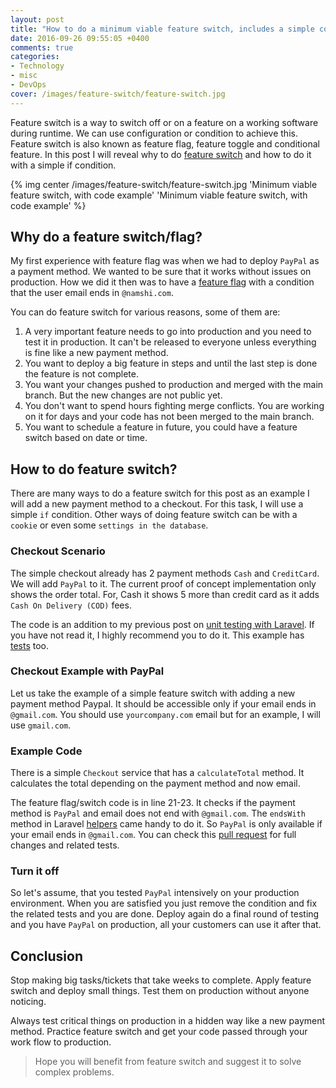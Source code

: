 ```yaml
---
layout: post
title: "How to do a minimum viable feature switch, includes a simple code example"
date: 2016-09-26 09:55:05 +0400
comments: true
categories:
- Technology
- misc
- DevOps
cover: /images/feature-switch/feature-switch.jpg
---
```


Feature switch is a way to switch off or on a feature on a working software during runtime. We can use configuration or condition to achieve this. Feature switch is also known as feature flag, feature toggle and conditional feature. In this post I will reveal why to do [feature switch](https://en.wikipedia.org/wiki/Feature_toggle) and how to do it with a simple if condition.

{% img center /images/feature-switch/feature-switch.jpg 'Minimum viable feature switch, with code example' 'Minimum viable feature switch, with code example' %}

<!-- more -->

## Why do a feature switch/flag?

My first experience with feature flag was when we had to deploy `PayPal` as a payment method. We wanted to be sure that it works without issues on production. How we did it then was to have a [feature flag](https://launchdarkly.com/featureflags.html) with a condition that the user email ends in `@namshi.com`.

You can do feature switch for various reasons, some of them are:

1. A very important feature needs to go into production and you need to test it in production. It can't be released to everyone unless everything is fine like a new payment method.
1. You want to deploy a big feature in steps and until the last step is done the feature is not complete.
1. You want your changes pushed to production and merged with the main branch. But the new changes are not public yet.
1. You don't want to spend hours fighting merge conflicts. You are working on it for days and your code has not been merged to the main branch.
1. You want to schedule a feature in future, you could have a feature switch based on date or time.

## How to do feature switch?

There are many ways to do a feature switch for this post as an example I will add a new payment method to a checkout. For this task, I will use a simple `if` condition. Other ways of doing feature switch can be with a `cookie` or even some `settings in the database`.

### Checkout Scenario

The simple checkout already has 2 payment methods `Cash` and `CreditCard`. We will add `PayPal` to it. The current proof of concept implementation only shows the order total. For, Cash it shows 5 more than credit card as it adds `Cash On Delivery (COD)` fees.

The code is an addition to my previous post on [unit testing with Laravel](http://geshan.com.np/blog/2015/07/getting-started-with-unit-testing-in-laravel/). If you have not read it, I highly recommend you to do it. This example has [tests](https://github.com/geshan/laravel-unit-test-example/pull/4/files#diff-b3678da71dcc0bd1aa883f9f930c1ca5R34) too.

### Checkout Example with PayPal

Let us take the example of a simple feature switch with adding a new payment method Paypal. It should be accessible only if your email ends in `@gmail.com`. You should use `yourcompany.com` email but for an example, I will use `gmail.com`.

### Example Code

There is a simple `Checkout` service that has a `calculateTotal` method. It calculates the total depending on the payment method and now email.

<script src="https://gist.github.com/geshan/3da1d181ae26f18a0ec365a063aa5d99.js"></script>

The feature flag/switch code is in line 21-23. It checks if the payment method is `PayPal` and email does not end with `@gmail.com`. The
`endsWith` method in Laravel [helpers](https://laravel.com/docs/5.3/helpers#method-ends-with) came handy to do it. So `PayPal` is only available if your email ends in `@gmail.com`. You can check this [pull request](https://github.com/geshan/laravel-unit-test-example/pull/4/files) for full changes and related tests.

### Turn it off

So let's assume, that you tested `PayPal` intensively on your production environment. When you are satisfied you just remove the condition and fix the related tests and you are done. Deploy again do a final round of testing and you have `PayPal` on production, all your customers can use it after that.

## Conclusion

Stop making big tasks/tickets that take weeks to complete. Apply feature switch and deploy small things. Test them on production without anyone noticing.

Always test critical things on production in a hidden way like a new payment method. Practice feature switch and get your code passed through your work flow to production.

> Hope you will benefit from feature switch and suggest it to solve complex problems.
